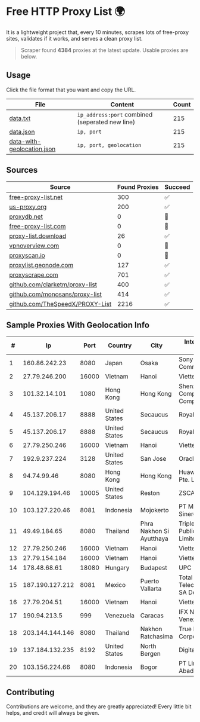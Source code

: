 
# Free HTTP Proxy List 🌍

It is a lightweight project that, every 10 minutes, scrapes lots of free-proxy sites, validates if it works, and serves a clean proxy list.


> Scraper found **4384** proxies at the latest update. Usable proxies are below.

## Usage

Click the file format that you want and copy the URL.


|File|Content|Count|
|----|-------|-----|
|[data.txt](https://raw.githubusercontent.com/themiralay/Proxy-List-World/master/data.txt)|`ip_address:port` combined (seperated new line)|215|
|[data.json](https://raw.githubusercontent.com/themiralay/Proxy-List-World/master/data.json)|`ip, port`|215|
|[data-with-geolocation.json](https://raw.githubusercontent.com/themiralay/Proxy-List-World/master/data-with-geolocation.json)|`ip, port, geolocation`|215|

## Sources

|Source|Found Proxies|Succeed|
|------|-------------|-------|
|[free-proxy-list.net](https://free-proxy-list.net)|300|✅|
|[us-proxy.org](https://www.us-proxy.org)|200|✅|
|[proxydb.net](http://proxydb.net)|0|🚫|
|[free-proxy-list.com](https://free-proxy-list.com/?page=&port=&type%5B%5D=http&type%5B%5D=https&up_time=0&search=Search)|0|🚫|
|[proxy-list.download](https://www.proxy-list.download/HTTP)|26|✅|
|[vpnoverview.com](https://vpnoverview.com/privacy/anonymous-browsing/free-proxy-servers)|0|🚫|
|[proxyscan.io](https://www.proxyscan.io)|0|🚫|
|[proxylist.geonode.com](https://proxylist.geonode.com/api/proxy-list?limit=300&page=1&sort_by=lastChecked&sort_type=desc&protocols=http,https)|127|✅|
|[proxyscrape.com](https://api.proxyscrape.com/v2/?request=displayproxies&protocol=http&timeout=10000&country=all&ssl=all&anonymity=all)|701|✅|
|[github.com/clarketm/proxy-list](https://raw.githubusercontent.com/clarketm/proxy-list/master/proxy-list-raw.txt)|400|✅|
|[github.com/monosans/proxy-list](https://raw.githubusercontent.com/monosans/proxy-list/main/proxies/http.txt)|414|✅|
|[github.com/TheSpeedX/PROXY-List](https://raw.githubusercontent.com/TheSpeedX/PROXY-List/master/http.txt)|2216|✅|


## Sample Proxies With Geolocation Info

|#|Ip|Port|Country|City|Internet Service Provider|
|-|--|----|-------|----|-------------------------|
|1|160.86.242.23|8080|Japan|Osaka|Sony Network Communications Inc|
|2|27.79.246.200|16000|Vietnam|Hanoi|Viettel Corporation|
|3|101.32.14.101|1080|Hong Kong|Hong Kong|Shenzhen Tencent Computer Systems Company Limited|
|4|45.137.206.17|8888|United States|Secaucus|RoyaleHosting BV|
|5|45.137.206.17|8888|United States|Secaucus|RoyaleHosting BV|
|6|27.79.250.246|16000|Vietnam|Hanoi|Viettel Corporation|
|7|192.9.237.224|3128|United States|San Jose|Oracle Corporation|
|8|94.74.99.46|8080|Hong Kong|Hong Kong|Huawei International Pte. LTD|
|9|104.129.194.46|10005|United States|Reston|ZSCALER, INC.|
|10|103.127.220.46|8081|Indonesia|Mojokerto|PT Multi Guna Sinergi|
|11|49.49.184.65|8080|Thailand|Phra Nakhon Si Ayutthaya|Triple T Broadband Public Company Limited|
|12|27.79.250.246|16000|Vietnam|Hanoi|Viettel Corporation|
|13|27.79.154.184|16000|Vietnam|Hanoi|Viettel Corporation|
|14|178.48.68.61|18080|Hungary|Budapest|UPC|
|15|187.190.127.212|8081|Mexico|Puerto Vallarta|Total Play Telecomunicaciones SA De CV|
|16|27.79.204.51|16000|Vietnam|Hanoi|Viettel Corporation|
|17|190.94.213.5|999|Venezuela|Caracas|IFX Networks Venezuela C.A.|
|18|203.144.144.146|8080|Thailand|Nakhon Ratchasima|True Internet Corporation CO. Ltd.|
|19|137.184.132.235|8192|United States|North Bergen|DigitalOcean, LLC|
|20|103.156.224.66|8080|Indonesia|Bogor|PT Lintas Citra Abadi|



## Contributing

Contributions are welcome, and they are greatly appreciated! Every
little bit helps, and credit will always be given.


